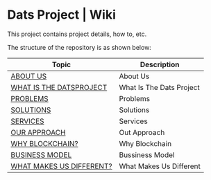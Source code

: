 # Dats Project | Wiki

This project contains project details, how to, etc.

The structure of the repository is as shown below:

| Topic                                                 | Description                                                   |
| ----------------------------------------------------- | ------------------------------------------------------------- |
| [ABOUT US]()                                          | About Us                                                      |
| [WHAT IS THE DATSPROJECT]()                           | What Is The Dats Project                                      |
| [PROBLEMS]()                                          | Problems                                                      |
| [SOLUTIONS]()                                         | Solutions                                                     |
| [SERVICES]()                                          | Services                                                      |
| [OUR APPROACH]()                                      | Out Approach                                                  |
| [WHY BLOCKCHAIN?]()                                   | Why Blockchain                                                |
| [BUSINESS MODEL]()                                    | Bussiness Model                                               |
| [WHAT MAKES US DIFFERENT?]()                          | What Makes Us Different                                       |
